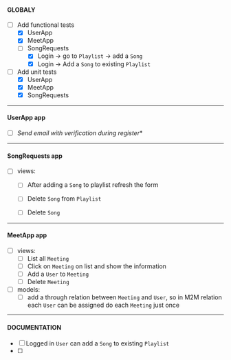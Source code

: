 #### GLOBALY
- [ ] Add functional tests
  - [x] UserApp
  - [x] MeetApp
  - [ ] SongRequests
    - [x] Login -> go to `Playlist` -> add a `Song`
    - [x] Login -> Add a `Song` to existing `Playlist`
- [ ] Add unit tests
  - [x] UserApp
  - [x] MeetApp
  - [x] SongRequests

---
#### UserApp app
- [ ] *Send email with verification during register**

---
#### SongRequests app
- [ ] views:
  - [ ] After adding a `Song` to playlist refresh the form
  - [ ] Delete `Song` from `Playlist`
  - [ ] Delete `Song`


---
#### MeetApp app
- [ ] views:
  - [ ] List all `Meeting`
  - [ ] Click on `Meeting` on list and show the information
  - [ ] Add a `User` to `Meeting`
  - [ ] Delete `Meeting`
- [ ] models:
  - [ ] add a through relation between `Meeting` and `User`, so in M2M relation each `User` can be assigned do each `Meeting` just once

---
#### DOCUMENTATION
- [ ] Logged in `User` can add a `Song` to existing `Playlist`
- [ ] 